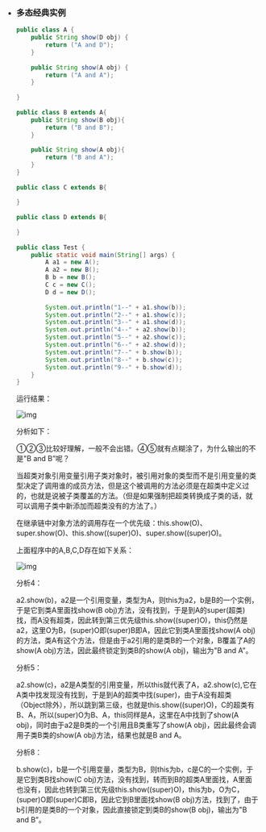 * ### 多态经典实例

  ```java
  public class A {  
      public String show(D obj) {  
          return ("A and D");  
      }  
    
      public String show(A obj) {  
          return ("A and A");  
      }   
    
  }  
    
  public class B extends A{  
      public String show(B obj){  
          return ("B and B");  
      }  
        
      public String show(A obj){  
          return ("B and A");  
      }   
  }  
    
  public class C extends B{  
    
  }  
    
  public class D extends B{  
    
  }  
    
  public class Test {  
      public static void main(String[] args) {  
          A a1 = new A();  
          A a2 = new B();  
          B b = new B();  
          C c = new C();  
          D d = new D();  
            
          System.out.println("1--" + a1.show(b));  
          System.out.println("2--" + a1.show(c));  
          System.out.println("3--" + a1.show(d));  
          System.out.println("4--" + a2.show(b));  
          System.out.println("5--" + a2.show(c));  
          System.out.println("6--" + a2.show(d));  
          System.out.println("7--" + b.show(b));  
          System.out.println("8--" + b.show(c));  
          System.out.println("9--" + b.show(d));        
      }  
  }  
  
  ```

  运行结果：

  ![img](%E5%A4%9A%E6%80%81.assets/Center.png)


  分析如下：


  ①②③比较好理解，一般不会出错。④⑤就有点糊涂了，为什么输出的不是"B and B”呢？

  

  当超类对象引用变量引用子类对象时，被引用对象的类型而不是引用变量的类型决定了调用谁的成员方法，但是这个被调用的方法必须是在超类中定义过的，也就是说被子类覆盖的方法。（但是如果强制把超类转换成子类的话，就可以调用子类中新添加而超类没有的方法了。）

  在继承链中对象方法的调用存在一个优先级：this.show(O)、super.show(O)、this.show((super)O)、super.show((super)O)。

  上面程序中的A,B,C,D存在如下关系：

  ![img](%E5%A4%9A%E6%80%81.assets/Center-20201219140238358.png)

  分析4：

    a2.show(b)，a2是一个引用变量，类型为A，则this为a2，b是B的一个实例，于是它到类A里面找show(B obj)方法，没有找到，于是到A的super(超类)找，而A没有超类，因此转到第三优先级this.show((super)O)，this仍然是a2，这里O为B，(super)O即(super)B即A，因此它到类A里面找show(A obj)的方法，类A有这个方法，但是由于a2引用的是类B的一个对象，B覆盖了A的show(A obj)方法，因此最终锁定到类B的show(A obj)，输出为"B and A”。

  分析5：

    a2.show(c)，a2是A类型的引用变量，所以this就代表了A，a2.show(c),它在A类中找发现没有找到，于是到A的超类中找(super)，由于A没有超类（Object除外），所以跳到第三级，也就是this.show((super)O)，C的超类有B、A，所以(super)O为B、A，this同样是A，这里在A中找到了show(A obj)，同时由于a2是B类的一个引用且B类重写了show(A obj)，因此最终会调用子类B类的show(A obj)方法，结果也就是B and A。

  分析8：

    b.show(c)，b是一个引用变量，类型为B，则this为b，c是C的一个实例，于是它到类B找show(C obj)方法，没有找到，转而到B的超类A里面找，A里面也没有，因此也转到第三优先级this.show((super)O)，this为b，O为C，(super)O即(super)C即B，因此它到B里面找show(B obj)方法，找到了，由于b引用的是类B的一个对象，因此直接锁定到类B的show(B obj)，输出为"B and B”。

  